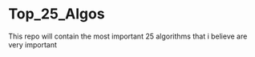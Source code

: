# Top_25_Algos
This repo will contain the most important 25 algorithms that i believe are very important
